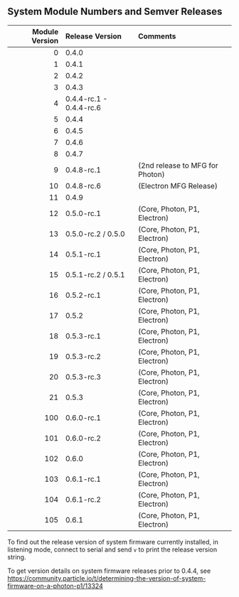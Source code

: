 ## System Module Numbers and Semver Releases

| Module Version | Release Version | Comments |
|---------------:|:----------------|:---------|
| 0 | 0.4.0 | |
| 1 | 0.4.1 | |
| 2 | 0.4.2 | |
| 3 | 0.4.3 | |
| 4 | 0.4.4-rc.1 - 0.4.4-rc.6 | |
| 5 | 0.4.4 | |
| 6 | 0.4.5 | |
| 7 | 0.4.6 | |
| 8 | 0.4.7 | |
| 9 | 0.4.8-rc.1 |           (2nd release to MFG for Photon) |
| 10 | 0.4.8-rc.6 |          (Electron MFG Release) |
| 11 | 0.4.9 | |
| 12 | 0.5.0-rc.1 |          (Core, Photon, P1, Electron) |
| 13 | 0.5.0-rc.2 / 0.5.0 |  (Core, Photon, P1, Electron) |
| 14 | 0.5.1-rc.1 |          (Core, Photon, P1, Electron) |
| 15 | 0.5.1-rc.2 / 0.5.1 |  (Core, Photon, P1, Electron) |
| 16 | 0.5.2-rc.1 |          (Core, Photon, P1, Electron) |
| 17 | 0.5.2 |               (Core, Photon, P1, Electron) |
| 18 | 0.5.3-rc.1 |          (Core, Photon, P1, Electron) |
| 19 | 0.5.3-rc.2 |          (Core, Photon, P1, Electron) |
| 20 | 0.5.3-rc.3 |          (Core, Photon, P1, Electron) |
| 21 | 0.5.3 |               (Core, Photon, P1, Electron) |
| 100 | 0.6.0-rc.1 |         (Core, Photon, P1, Electron) |
| 101 | 0.6.0-rc.2 |         (Core, Photon, P1, Electron) |
| 102 | 0.6.0 |              (Core, Photon, P1, Electron) |
| 103 | 0.6.1-rc.1 |         (Core, Photon, P1, Electron) |
| 104 | 0.6.1-rc.2 |         (Core, Photon, P1, Electron) |
| 105 | 0.6.1 |              (Core, Photon, P1, Electron) |

To find out the release version of system firmware currently installed, in listening mode,
connect to serial and send `v` to print the release version string.

To get version details on system firmware releases prior to 0.4.4, see https://community.particle.io/t/determining-the-version-of-system-firmware-on-a-photon-p1/13324

